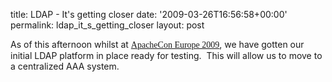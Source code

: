 title: LDAP - It's getting closer
date: '2009-03-26T16:56:58+00:00'
permalink: ldap_it_s_getting_closer
layout: post

<p>As of this afternoon whilst at <a href="http://www.eu.apachecon.com/c/aceu2009/"><font class="Apple-style-span" face="'times new roman', times, serif">ApacheCon Europe 2009</font></a>, we have gotten our initial LDAP platform in place ready for testing. &nbsp;This will allow us to move to a centralized AAA system.&nbsp;</p>
